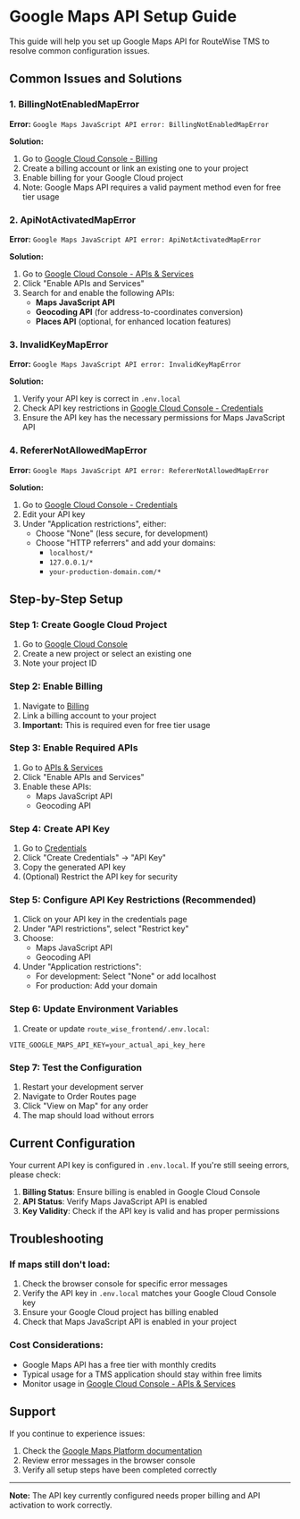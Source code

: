 # Google Maps API Setup Guide

This guide will help you set up Google Maps API for RouteWise TMS to resolve common configuration issues.

## Common Issues and Solutions

### 1. BillingNotEnabledMapError
**Error:** `Google Maps JavaScript API error: BillingNotEnabledMapError`

**Solution:**
1. Go to [Google Cloud Console - Billing](https://console.cloud.google.com/billing)
2. Create a billing account or link an existing one to your project
3. Enable billing for your Google Cloud project
4. Note: Google Maps API requires a valid payment method even for free tier usage

### 2. ApiNotActivatedMapError
**Error:** `Google Maps JavaScript API error: ApiNotActivatedMapError`

**Solution:**
1. Go to [Google Cloud Console - APIs & Services](https://console.cloud.google.com/apis/dashboard)
2. Click "Enable APIs and Services"
3. Search for and enable the following APIs:
   - **Maps JavaScript API**
   - **Geocoding API** (for address-to-coordinates conversion)
   - **Places API** (optional, for enhanced location features)

### 3. InvalidKeyMapError
**Error:** `Google Maps JavaScript API error: InvalidKeyMapError`

**Solution:**
1. Verify your API key is correct in `.env.local`
2. Check API key restrictions in [Google Cloud Console - Credentials](https://console.cloud.google.com/apis/credentials)
3. Ensure the API key has the necessary permissions for Maps JavaScript API

### 4. RefererNotAllowedMapError
**Error:** `Google Maps JavaScript API error: RefererNotAllowedMapError`

**Solution:**
1. Go to [Google Cloud Console - Credentials](https://console.cloud.google.com/apis/credentials)
2. Edit your API key
3. Under "Application restrictions", either:
   - Choose "None" (less secure, for development)
   - Choose "HTTP referrers" and add your domains:
     - `localhost/*`
     - `127.0.0.1/*`
     - `your-production-domain.com/*`

## Step-by-Step Setup

### Step 1: Create Google Cloud Project
1. Go to [Google Cloud Console](https://console.cloud.google.com/)
2. Create a new project or select an existing one
3. Note your project ID

### Step 2: Enable Billing
1. Navigate to [Billing](https://console.cloud.google.com/billing)
2. Link a billing account to your project
3. **Important:** This is required even for free tier usage

### Step 3: Enable Required APIs
1. Go to [APIs & Services](https://console.cloud.google.com/apis/dashboard)
2. Click "Enable APIs and Services"
3. Enable these APIs:
   - Maps JavaScript API
   - Geocoding API

### Step 4: Create API Key
1. Go to [Credentials](https://console.cloud.google.com/apis/credentials)
2. Click "Create Credentials" → "API Key"
3. Copy the generated API key
4. (Optional) Restrict the API key for security

### Step 5: Configure API Key Restrictions (Recommended)
1. Click on your API key in the credentials page
2. Under "API restrictions", select "Restrict key"
3. Choose:
   - Maps JavaScript API
   - Geocoding API
4. Under "Application restrictions":
   - For development: Select "None" or add localhost
   - For production: Add your domain

### Step 6: Update Environment Variables
1. Create or update `route_wise_frontend/.env.local`:
```
VITE_GOOGLE_MAPS_API_KEY=your_actual_api_key_here
```

### Step 7: Test the Configuration
1. Restart your development server
2. Navigate to Order Routes page
3. Click "View on Map" for any order
4. The map should load without errors

## Current Configuration

Your current API key is configured in `.env.local`. If you're still seeing errors, please check:

1. **Billing Status**: Ensure billing is enabled in Google Cloud Console
2. **API Status**: Verify Maps JavaScript API is enabled
3. **Key Validity**: Check if the API key is valid and has proper permissions

## Troubleshooting

### If maps still don't load:
1. Check the browser console for specific error messages
2. Verify the API key in `.env.local` matches your Google Cloud Console key
3. Ensure your Google Cloud project has billing enabled
4. Check that Maps JavaScript API is enabled in your project

### Cost Considerations:
- Google Maps API has a free tier with monthly credits
- Typical usage for a TMS application should stay within free limits
- Monitor usage in [Google Cloud Console - APIs & Services](https://console.cloud.google.com/apis/dashboard)

## Support

If you continue to experience issues:
1. Check the [Google Maps Platform documentation](https://developers.google.com/maps/documentation)
2. Review error messages in the browser console
3. Verify all setup steps have been completed correctly

---

**Note:** The API key currently configured needs proper billing and API activation to work correctly. 